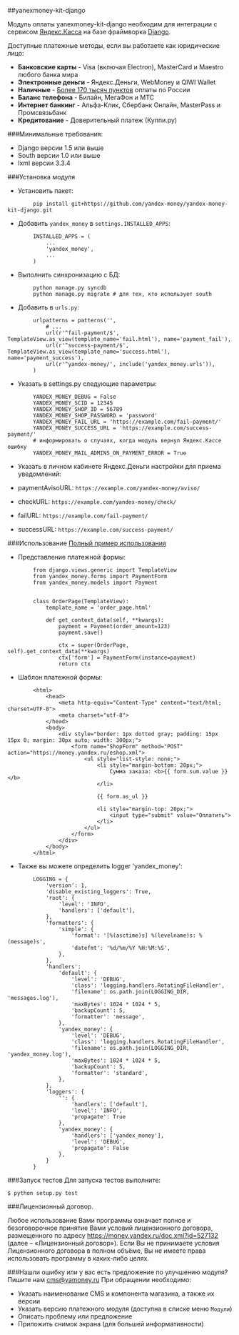 ##yanexmoney-kit-django

Модуль оплаты yanexmoney-kit-django необходим для интеграции с сервисом [Яндекс.Касса](http://kassa.yandex.ru/) на базе фраймворка [Django](https://www.djangoproject.com).

 Доступные платежные методы, если вы работаете как юридические лицо:
* **Банковские карты** -  Visa (включая Electron), MasterCard и Maestro любого банка мира
* **Электронные деньги** - Яндекс.Деньги, WebMoney и QIWI Wallet
* **Наличные** - [Более 170 тысяч пунктов](https://money.yandex.ru/pay/doc.xml?id=526209) оплаты по России
* **Баланс телефона** - Билайн, МегаФон и МТС
* **Интернет банкинг** - Альфа-Клик, Сбербанк Онлайн, MasterPass и Промсвязьбанк
* **Кредитование** - Доверительный платеж (Куппи.ру)

###Минимальные требования:
* Django версии 1.5 или выше
* South версии 1.0 или выше
* lxml версии 3.3.4

###Установка модуля
* Установить пакет:
```
        pip install git+https://github.com/yandex-money/yandex-money-kit-django.git
```
* Добавить ``yandex_money`` в ``settings.INSTALLED_APPS``:
```
        INSTALLED_APPS = (
            ...
            'yandex_money',
            ...
        )
```
* Выполнить синхронизацию с БД:
```
        python manage.py syncdb
        python manage.py migrate # для тех, кто использует south
```
* Добавить в ``urls.py``:
```
        urlpatterns = patterns('',
            # ...
            url(r'^fail-payment/$', TemplateView.as_view(template_name='fail.html'), name='payment_fail'),
            url(r'^success-payment/$', TemplateView.as_view(template_name='success.html'), name='payment_success'),
            url(r'^yandex-money/', include('yandex_money.urls')),
        )
```
* Указать в settings.py следующие параметры:
```
        YANDEX_MONEY_DEBUG = False
        YANDEX_MONEY_SCID = 12345
        YANDEX_MONEY_SHOP_ID = 56789
        YANDEX_MONEY_SHOP_PASSWORD = 'password'
        YANDEX_MONEY_FAIL_URL = 'https://example.com/fail-payment/'
        YANDEX_MONEY_SUCCESS_URL = 'https://example.com/success-payment/'
        # информировать о случаях, когда модуль вернул Яндекс.Кассе ошибку
        YANDEX_MONEY_MAIL_ADMINS_ON_PAYMENT_ERROR = True
```
* Указать в личном кабинете Яндекс.Деньги настройки для приема уведомлений:

* paymentAvisoURL: `https://example.com/yandex-money/aviso/`
* checkURL: `https://example.com/yandex-money/check/`
* failURL: `https://example.com/fail-payment/`
* successURL: `https://example.com/success-payment/`


###Использование
[Полный пример использования](<https://github.com/DrMartiner/django-yandex-money/tree/develop/example>)

* Представление платежной формы:
```
        from django.views.generic import TemplateView
        from yandex_money.forms import PaymentForm
        from yandex_money.models import Payment


        class OrderPage(TemplateView):
            template_name = 'order_page.html'

            def get_context_data(self, **kwargs):
                payment = Payment(order_amount=123)
                payment.save()

                ctx = super(OrderPage, self).get_context_data(**kwargs)
                ctx['form'] = PaymentForm(instance=payment)
                return ctx
```
* Шаблон платежной формы:
```
        <html>
            <head>
                <meta http-equiv="Content-Type" content="text/html; charset=UTF-8">
                <meta charset="utf-8">
            </head>
            <body>
                <div style="border: 1px dotted gray; padding: 15px 15px 0; margin: 30px auto; width: 300px;">
                    <form name="ShopForm" method="POST" action="https://money.yandex.ru/eshop.xml">
                        <ul style="list-style: none;">
                            <li style="margin-bottom: 20px;">
                                Сумма заказа: <b>{{ form.sum.value }}</b>
                            </li>

                            {{ form.as_ul }}

                            <li style="margin-top: 20px;">
                                <input type="submit" value="Оплатить">
                            </li>
                        </ul>
                    </form>
                </div>
            </body>
        </html>
```
* Также вы можете определить logger 'yandex_money':
```
        LOGGING = {
            'version': 1,
            'disable_existing_loggers': True,
            'root': {
                'level': 'INFO',
                'handlers': ['default'],
            },
            'formatters': {
                'simple': {
                    'format': '[%(asctime)s] %(levelname)s: %(message)s',
                    'datefmt': '%d/%m/%Y %H:%M:%S',
                },
            },
            'handlers':
                'default': {
                    'level': 'DEBUG',
                    'class': 'logging.handlers.RotatingFileHandler',
                    'filename': os.path.join(LOGGING_DIR, 'messages.log'),
                    'maxBytes': 1024 * 1024 * 5,
                    'backupCount': 5,
                    'formatter': 'message',
                },
                'yandex_money': {
                    'level': 'DEBUG',
                    'class': 'logging.handlers.RotatingFileHandler',
                    'filename': os.path.join(LOGGING_DIR, 'yandex_money.log'),
                    'maxBytes': 1024 * 1024 * 5,
                    'backupCount': 5,
                    'formatter': 'standard',
                },
            },
            'loggers': {
                '': {
                    'handlers': ['default'],
                    'level': 'INFO',
                    'propagate': True
                },
                'yandex_money': {
                    'handlers': ['yandex_money'],
                    'level': 'DEBUG',
                    'propagate': False
                },
            }
        }
```

###Запуск тестов
Для запуска тестов выполните:
```
$ python setup.py test
```

###Лицензионный договор.

Любое использование Вами программы означает полное и безоговорочное принятие Вами условий лицензионного договора, размещенного по адресу https://money.yandex.ru/doc.xml?id=527132 (далее – «Лицензионный договор»). 
Если Вы не принимаете условия Лицензионного договора в полном объёме, Вы не имеете права использовать программу в каких-либо целях.

###Нашли ошибку или у вас есть предложение по улучшению модуля?
Пишите нам cms@yamoney.ru
При обращении необходимо:
* Указать наименование CMS и компонента магазина, а также их версии
* Указать версию платежного модуля (доступна в списке меню `Модули`)
* Описать проблему или предложение
* Приложить снимок экрана (для большей информативности)
